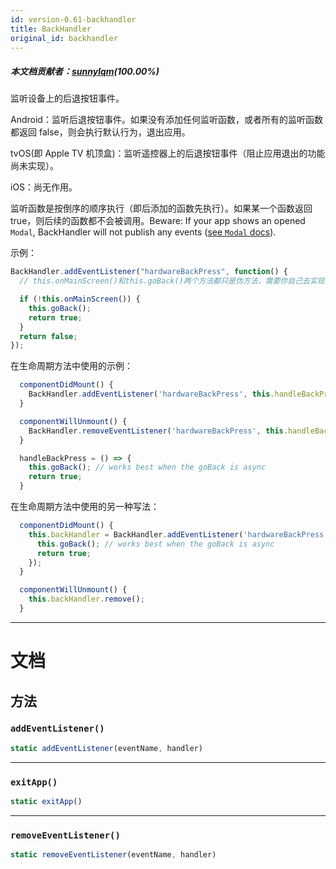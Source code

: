 ```yaml
---
id: version-0.61-backhandler
title: BackHandler
original_id: backhandler
---
```


##### 本文档贡献者：[sunnylqm](https://github.com/search?q=sunnylqm%40qq.com+in%3Aemail&type=Users)(100.00%)

监听设备上的后退按钮事件。

Android：监听后退按钮事件。如果没有添加任何监听函数，或者所有的监听函数都返回 false，则会执行默认行为，退出应用。

tvOS(即 Apple TV 机顶盒)：监听遥控器上的后退按钮事件（阻止应用退出的功能尚未实现）。

iOS：尚无作用。

监听函数是按倒序的顺序执行（即后添加的函数先执行）。如果某一个函数返回 true，则后续的函数都不会被调用。Beware: If your app shows an opened `Modal`, BackHandler will not publish any events ([see `Modal` docs](modal.md#onrequestclose)).

示例：

```jsx
BackHandler.addEventListener("hardwareBackPress", function() {
  // this.onMainScreen()和this.goBack()两个方法都只是伪方法，需要你自己去实现！

  if (!this.onMainScreen()) {
    this.goBack();
    return true;
  }
  return false;
});
```

在生命周期方法中使用的示例：

```jsx
  componentDidMount() {
    BackHandler.addEventListener('hardwareBackPress', this.handleBackPress);
  }

  componentWillUnmount() {
    BackHandler.removeEventListener('hardwareBackPress', this.handleBackPress);
  }

  handleBackPress = () => {
    this.goBack(); // works best when the goBack is async
    return true;
  }
```

在生命周期方法中使用的另一种写法：

```jsx
  componentDidMount() {
    this.backHandler = BackHandler.addEventListener('hardwareBackPress', () => {
      this.goBack(); // works best when the goBack is async
      return true;
    });
  }

  componentWillUnmount() {
    this.backHandler.remove();
  }
```

---

# 文档

## 方法

### `addEventListener()`

```jsx
static addEventListener(eventName, handler)
```

---

### `exitApp()`

```jsx
static exitApp()
```

---

### `removeEventListener()`

```jsx
static removeEventListener(eventName, handler)
```
